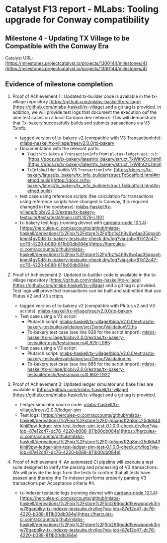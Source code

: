 # Catalyst F13 report - MLabs: Tooling upgrade for Conway compatibility

## Milestone 4 - Updating TX Village to be Compatible with the Conway Era

Catalyst URL:
[https://milestones.projectcatalyst.io/projects/1300144/milestones/4](https://milestones.projectcatalyst.io/projects/1300144/milestones/4)

## Evidence of milestone completion

1. Proof of Achievement 1 : Updated tx-builder code is available in the
   tx-village repository
   [https://github.com/mlabs-haskell/tx-village](https://github.com/mlabs-haskell/tx-village)
   and a git tag is provided. In addition, we will provide test logs that
   document the execution ouf the nine test cases on a local Cardano dev
   network. This will demonstrate that Tx-bakery successfully builds and submits
   transactions via V3 TxInfo.

   - tagged version of tx-bakery v2 (compatible with V3 TransactionInfo):
     [mlabs-haskell/tx-village/tree/v2.0.0/tx-bakery](https://github.com/mlabs-haskell/tx-village/tree/v2.0.0/tx-bakery)
   - Documentation with the relevant parts:
     - `TxWithCtx` takes a `TransactionInfo` from `plutus-ledger-api::v3`:
       [https://docs.rs/tx-bakery/latest/tx_bakery/struct.TxWithCtx.html](https://docs.rs/tx-bakery/latest/tx_bakery/struct.TxWithCtx.html)
     - `TxInfoBuilder` builds V3 `TransactionInfo`:
       [https://docs.rs/tx-bakery/latest/tx_bakery/tx_info_builder/struct.TxScaffold.html#method.build](https://docs.rs/tx-bakery/latest/tx_bakery/tx_info_builder/struct.TxScaffold.html#method.build)
   - test case using reference scripts (fee calculation for transactions using
     reference scripts have changed in Conway, this required changed in the
     codebase):
     [mlabs-haskell/tx-village/blob/v2.0.0/extras/tx-bakery-testsuite/tests/tests/main.rs#L1079-L1101](mlabs-haskell/tx-village/blob/v2.0.0/extras/tx-bakery-testsuite/tests/tests/main.rs#L1079-L1101)
   - tx-bakery test logs (running devnet with
     [cardano-node 10.1.4](https://github.com/mlabs-haskell/tx-village/blob/v2.0.0/flake.nix#L31)):
     [https://hercules-ci.com/accounts/github/mlabs-haskell/derivations/%2Fnix%2Fstore%2Fpfbz1s4h8v6w4aa35qpxphkmnl4gv0d8-tx-bakery-testsuite-check.drv/log?via-job=87e12c47-dc76-4220-b088-811b00db084e](https://hercules-ci.com/accounts/github/mlabs-haskell/derivations/%2Fnix%2Fstore%2Fpfbz1s4h8v6w4aa35qpxphkmnl4gv0d8-tx-bakery-testsuite-check.drv/log?via-job=87e12c47-dc76-4220-b088-811b00db084e)

2. Proof of Achievement 2: Updated tx-builder code is available in the
   tx-village repository
   [https://github.com/mlabs-haskell/tx-village](https://github.com/mlabs-haskell/tx-village)
   and a git tag is provided. Test logs will prove that transactions can be
   built and submitted that use Plutus V2 and V3 scripts.

   - tagged version of tx-bakery v2 (compatible with Plutus v2 and V3 scripts):
     [mlabs-haskell/tx-village/tree/v2.0.0/tx-bakery](https://github.com/mlabs-haskell/tx-village/tree/v2.0.0/tx-bakery)
   - Test case using a V2 script:
     - Plutarch script:
       [mlabs-haskell/tx-village/blob/v2.0.0/extras/tx-bakery-testsuite/validation/src/Demo/ValidationV2.hs](https://github.com/mlabs-haskell/tx-village/blob/v2.0.0/extras/tx-bakery-testsuite/validation/src/Demo/ValidationV2.hs)
     - Tx-bakery test case (see line 928 for the script import):
       [mlabs-haskell/tx-village/blob/v2.0.0/extras/tx-bakery-testsuite/tests/tests/main.rs#L925-L985](https://github.com/mlabs-haskell/tx-village/blob/v2.0.0/extras/tx-bakery-testsuite/tests/tests/main.rs#L925-L985)
   - Test case using a V3 script:
     - Plutarch script:
       [mlabs-haskell/tx-village/blob/v2.0.0/extras/tx-bakery-testsuite/validation/src/Demo/Validation.hs](https://github.com/mlabs-haskell/tx-village/blob/v2.0.0/extras/tx-bakery-testsuite/validation/src/Demo/Validation.hs)
     - Tx-bakery test case (see line 865 for the script import):
       [mlabs-haskell/tx-village/blob/v2.0.0/extras/tx-bakery-testsuite/tests/tests/main.rs#L863-L922](https://github.com/mlabs-haskell/tx-village/blob/v2.0.0/extras/tx-bakery-testsuite/tests/tests/main.rs#L863-L922)

3. Proof of Achievement 3: Updated ledger simulator and flake files are
   available in
   [https://github.com/mlabs-haskell/tx-village](https://github.com/mlabs-haskell/tx-village)
   and a git tag is provided.

   - Ledger simulator source code:
     [mlabs-haskell/tx-village/tree/v2.0.0/ledger-sim](https://github.com/mlabs-haskell/tx-village/tree/v2.0.0/ledger-sim)
   - Test logs:
     [https://hercules-ci.com/accounts/github/mlabs-haskell/derivations/%2Fnix%2Fstore%2F0jilp5xps1f2q8mc25dldk43klnji9pw-ledger-sim-test-ledger-sim-test-0.1.0.0-check.drv/log?via-job=87e12c47-dc76-4220-b088-811b00db084e](https://hercules-ci.com/accounts/github/mlabs-haskell/derivations/%2Fnix%2Fstore%2F0jilp5xps1f2q8mc25dldk43klnji9pw-ledger-sim-test-ledger-sim-test-0.1.0.0-check.drv/log?via-job=87e12c47-dc76-4220-b088-811b00db084e)

4. Proof of Achievement 4: An automated CI pipeline will execute a test suite
   designed to verify the parsing and processing of V3 transactions. We will
   provide the logs from the tests to confirm that all tests have passed and
   thereby the Tx-indexer performs properly parsing V3 transactions per
   Acceptance criteria #4.

   - tx-indexer testsuite logs (running devnet with
     [cardano-node 10.1.4](https://github.com/mlabs-haskell/tx-village/blob/v2.0.0/flake.nix#L31)):
     [https://hercules-ci.com/accounts/github/mlabs-haskell/derivations/%2Fnix%2Fstore%2F5ib266gcddfkwwapqvk3ryw78gapblky-tx-indexer-testsuite.drv/log?via-job=87e12c47-dc76-4220-b088-811b00db084e](https://hercules-ci.com/accounts/github/mlabs-haskell/derivations/%2Fnix%2Fstore%2F5ib266gcddfkwwapqvk3ryw78gapblky-tx-indexer-testsuite.drv/log?via-job=87e12c47-dc76-4220-b088-811b00db084e)
